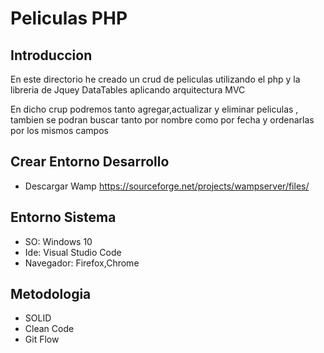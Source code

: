 # Peliculas PHP

## Introduccion

En este directorio he creado un crud de peliculas utilizando el php y la libreria de Jquey DataTables aplicando arquitectura MVC

En dicho crup podremos tanto agregar,actualizar y eliminar peliculas , tambien se podran buscar tanto por nombre como por fecha y ordenarlas por los mismos campos 

## Crear Entorno Desarrollo

- Descargar Wamp https://sourceforge.net/projects/wampserver/files/

## Entorno Sistema

- SO: Windows 10
- Ide: Visual Studio Code
- Navegador: Firefox,Chrome

## Metodologia

- SOLID
- Clean Code
- Git Flow

